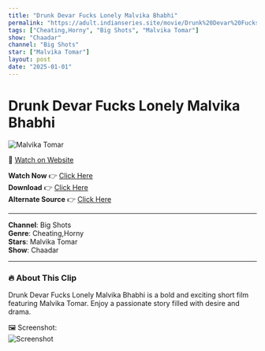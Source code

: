 ```yaml
---
title: "Drunk Devar Fucks Lonely Malvika Bhabhi"
permalink: "https://adult.indianseries.site/movie/Drunk%20Devar%20Fucks%20Lonely%20Malvika%20Bhabhi"
tags: ["Cheating,Horny", "Big Shots", "Malvika Tomar"]
show: "Chaadar"
channel: "Big Shots"
star: ["Malvika Tomar"]
layout: post
date: "2025-01-01"
---
```


# Drunk Devar Fucks Lonely Malvika Bhabhi

![Malvika Tomar](https://shorts.desisins.com/wp-content/uploads/2024/12/Malvika-Tomar-DesiSins.com_.jpg)

🔗 [Watch on Website](https://adult.indianseries.site/movie/Drunk%20Devar%20Fucks%20Lonely%20Malvika%20Bhabhi)

**Watch Now** 👉 [Click Here](https://adult.indianseries.site/movie/Drunk%20Devar%20Fucks%20Lonely%20Malvika%20Bhabhi)  
**Download** 👉 [Click Here](https://adult.indianseries.site/movie/Drunk%20Devar%20Fucks%20Lonely%20Malvika%20Bhabhi)  
**Alternate Source** 👉 [Click Here](https://adult.indianseries.site/movie/Drunk%20Devar%20Fucks%20Lonely%20Malvika%20Bhabhi)

---

**Channel**: Big Shots  
**Genre**: Cheating,Horny  
**Stars**: Malvika Tomar  
**Show**: Chaadar

---

### 🔥 About This Clip

Drunk Devar Fucks Lonely Malvika Bhabhi is a bold and exciting short film featuring Malvika Tomar. Enjoy a passionate story filled with desire and drama.
 
🖼️ Screenshot:  
![Screenshot](https://shorts.desisins.com/wp-content/uploads/2024/12/Malvika-Tomar-DesiSins.com_.jpg)
